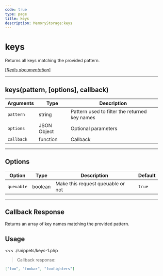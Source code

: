 ```yaml
---
code: true
type: page
title: keys
description: MemoryStorage:keys
---
```


# keys

Returns all keys matching the provided pattern.

[[_Redis documentation_]](https://redis.io/commands/keys)

---

## keys(pattern, [options], callback)

| Arguments  | Type        | Description                                   |
| ---------- | ----------- | --------------------------------------------- |
| `pattern`  | string      | Pattern used to filter the returned key names |
| `options`  | JSON Object | Optional parameters                           |
| `callback` | function    | Callback                                      |

---

## Options

| Option     | Type    | Description                       | Default |
| ---------- | ------- | --------------------------------- | ------- |
| `queuable` | boolean | Make this request queuable or not | `true`  |

---

## Callback Response

Returns an array of key names matching the provided pattern.

## Usage

<<< ./snippets/keys-1.php

> Callback response:

```json
["foo", "foobar", "foofighters"]
```
